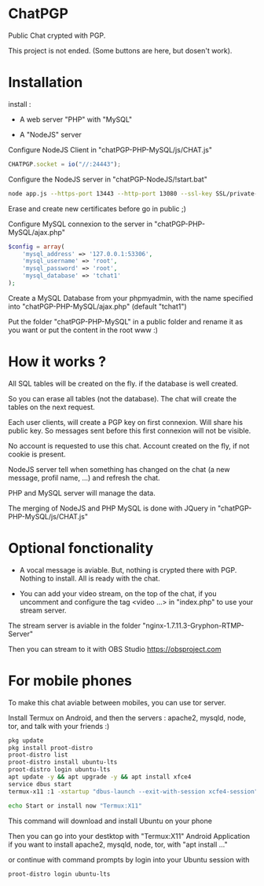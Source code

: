 # ChatPGP
 Public Chat crypted with PGP. 
 
 This project is not ended. (Some buttons are here, but dosen't work).
 
 
# Installation

install :

- A web server "PHP" with "MySQL"

- A "NodeJS" server

Configure NodeJS Client in "chatPGP-PHP-MySQL/js/CHAT.js"

```javascript
CHATPGP.socket = io("//:24443");
```

Configure the NodeJS server in "chatPGP-NodeJS/!start.bat"

```bash
node app.js --https-port 13443 --http-port 13080 --ssl-key SSL/private-key.pem --ssl-cert SSL/certificate.pem --ssl-ca SSL/ca.pem
```
Erase and create new certificates before go in public ;)

Configure MySQL connexion to the server in "chatPGP-PHP-MySQL/ajax.php"

```php
$config = array(
	'mysql_address' => '127.0.0.1:53306',
	'mysql_username' => 'root',
	'mysql_password' => 'root',
	'mysql_database' => 'tchat1'
);
```

Create a MySQL Database from your phpmyadmin, with the name specified into "chatPGP-PHP-MySQL/ajax.php" (default "tchat1")

Put the folder "chatPGP-PHP-MySQL" in a public folder and rename it as you want or put the content in the root www :)

# How it works ?

All SQL tables will be created on the fly. if the database is well created.

So you can erase all tables (not the database). The chat will create the tables on the next request.

Each user clients, will create a PGP key on first connexion. Will share his public key. So messages sent before this first connexion will not be visible.

No account is requested to use this chat. Account created on the fly, if not cookie is present.

NodeJS server tell when something has changed on the chat (a new message, profil name, ...) and refresh the chat.

PHP and MySQL server will manage the data. 

The merging of NodeJS and PHP MySQL is done with JQuery in "chatPGP-PHP-MySQL/js/CHAT.js"


# Optional fonctionality 

- A vocal message is aviable. But, nothing is crypted there with PGP. Nothing to install. All is ready with the chat.

- You can add your video stream, on the top of the chat, if you uncomment and configure the tag <video ...></video> in "index.php" to use your stream server.

The stream server is aviable in the folder "nginx-1.7.11.3-Gryphon-RTMP-Server"

Then you can stream to it with OBS Studio https://obsproject.com


# For mobile phones

To make this chat aviable between mobiles, you can use tor server. 

Install Termux on Android, and then the servers : apache2, mysqld, node, tor, and talk with your friends :)

```bash
pkg update
pkg install proot-distro
proot-distro list
proot-distro install ubuntu-lts
proot-distro login ubuntu-lts
apt update -y && apt upgrade -y && apt install xfce4
service dbus start
termux-x11 :1 -xstartup "dbus-launch --exit-with-session xcfe4-session"

echo Start or install now "Termux:X11"
```
This command will download and install Ubuntu on your phone

Then you can go into your destktop with "Termux:X11" Android Application if you want to install apache2, mysqld, node, tor, with "apt install ..."

or continue with command prompts by login into your Ubuntu session with 

```bash
proot-distro login ubuntu-lts
```

